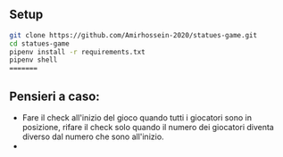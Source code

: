 ## Setup

```bash
git clone https://github.com/Amirhossein-2020/statues-game.git
cd statues-game
pipenv install -r requirements.txt
pipenv shell
=======
```

## Pensieri a caso:

- Fare il check all'inizio del gioco quando tutti i giocatori sono in posizione, rifare il check solo quando il numero dei giocatori diventa diverso dal numero che sono all'inizio.
- 
